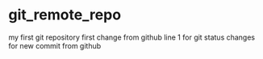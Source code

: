 # git_remote_repo
my first git repository
first change from github
line 1 for git status
changes for new commit from github
